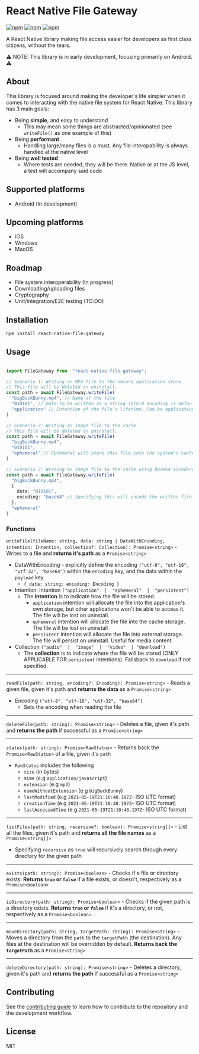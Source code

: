 # React Native File Gateway
[![npm](https://img.shields.io/github/workflow/status/iJImmyWei/react-native-file-gateway/CI/main)](https://www.npmjs.com/package/react-native-file-gateway) [![npm](https://img.shields.io/npm/v/react-native-file-gateway)](https://www.npmjs.com/package/react-native-file-gateway) [![npm](https://img.shields.io/npm/dm/react-native-file-gateway)](https://www.npmjs.com/package/react-native-file-gateway) 

A React Native library making file access easier for developers as first class citizens, without the tears.

:warning: NOTE: This library is in early development, focusing primarily on Android. :warning:

## About
This library is focused around making the developer's life simpler when it comes to interacting with the native file system for React Native. This library has 3 main goals:
* Being **simple**, and easy to understand
	* This may mean some things are abstracted/opinionated (see `writeFile()` as one example of this)
* Being **performant**
	* Handling large/many files is a must. Any file interopability is always handled at the native level
* Being **well tested**
	*	Where tests are needed, they will be there. Native or at the JS level, a test will accompany said code


## Supported platforms
* Android (In development)
## Upcoming platforms
* iOS
* Windows
* MacOS

## Roadmap
* File system interoperability (In progress)
* Downloading/uploading files
* Cryptography
* Unit/integration/E2E testing (TO:DO)

## Installation

```sh
npm install react-native-file-gateway
```

## Usage

```ts

import FileGateway from  "react-native-file-gateway";

// Scenario 1: Writing an MP4 file to the secure application store.
// This file will be deleted on uninstall.
const path = await FileGateway.writeFile(
  "bigBuckBunny.mp4", // Name of the file
  "010101", // Data to be written as a string (UTF-8 encoding is default)
  "application" // Intention of the file's lifetime. Can be application, ephemeral, or persistent (see more in documentation below)
)

// Scenario 2: Writing an image file to the cache.
// This file will be deleted on uninstall.
const path = await FileGateway.writeFile(
  "bigBuckBunny.mp4",
  "010101",
  "ephemeral" // Ephemeral will store this file into the system's cache
)

// Scenario 3: Writing an image file to the cache using base64 encoding.
const path = await FileGateway.writeFile(
  "bigBuckBunny.mp4",
  {
    data: "010101",
    encoding: "base64" // Specifying this will encode the written file as base64 (UTF-8 as the charset)
  },
  "ephemeral"
)

```

### Functions
`writeFile(fileName: string, data: string | DataWithEncoding, intention: Intention, collection?: Collection): Promise<string>` - Writes to a file and **returns it's path** as a `Promise<string>`
-  DataWithEncoding - explicitly define the encoding `("utf-8", "utf-16", "utf-32", "base64")` within the `encoding` key, and the data within the `payload` key
	- ```{ data: string; encoding: Encoding }``` 
-  Intention: Intention `("application"  |  "ephemeral"  |  "persistent")`
     - The **intention** is to indicate how the file will be stored.
	     -  `application` intention will allocate the file into the application's own storage, but other applications won't be able to access it. The file will be lost on uninstall.
	     - `ephemeral` intention will allocate the file into the cache storage. The file will be lost on uninstall
	     - `persistent` intention will allocate the file into external storage. The file will persist on uninstall. Useful for media content.
-  Collection `("audio"  |  "image"  |  "video"  | "download")`
     - The **collection** is to indicate where the file will be stored (ONLY APPLICABLE FOR `persistent` intentions). Fallsback to `download` if not specified.
---
  
`readFile(path: string, encoding?: Encoding): Promise<string>` - Reads a given file, given it's path and **returns the data** as a `Promise<string>`
-  Encoding `("utf-8", "utf-16", "utf-32", "base64")`
	* Sets the encoding when reading the file
---
  
`deleteFile(path: string): Promise<string>` - Deletes a file, given it's path and **returns the path** if successful as a `Promise<string>`

---
`status(path: string): Promise<RawStatus>` - Returns back the `Promise<RawStatus>` of a file, given it's `path`
  * `RawStatus` includes the following
	  * `size` (in bytes)
	  * `mime` (e.g `application/javascript`)
	  * `extension` (e.g `mp3`)
	  * `nameWithoutExtension` (e.g `bigBuckBunny`)
	  * `lastModified` (e.g `2021-05-19T21:10:48.197Z`- ISO UTC format)
	  * `creationTime` (e.g `2021-05-19T21:10:48.197Z`- ISO UTC format)
	  * `lastAccessedTime` (e.g `2021-05-19T21:10:48.197Z`- ISO UTC format) 
---
`listFiles(path: string, recursive?: boolean): Promise<string[]>` - List all the files, given it's path and **returns all the file names** as a `Promise<string[]>`
  * Specifying `recursive` as `true` will recursively search through every directory for the given path

---
`exists(path: string): Promise<boolean>` - Checks if a file or directory exists. **Returns `true` or `false`** if a file exists, or doesn't, respectively as a `Promise<boolean>`

---
`isDirectory(path: string): Promise<boolean>` - Checks if the given path is a directory exists. **Returns `true` or `false`** if it's a directory, or not, respectively as a `Promise<boolean>`

---
`moveDirectory(path: string, targetPath: string): Promise<string>` - Moves a directory from the `path` to the `targetPath` (the destination). Any files at the destination will be overridden by default. **Returns back the `targetPath`** as a `Promise<string>`

---
  
`deleteDirectory(path: string): Promise<string>` - Deletes a directory, given it's path and **returns the path** if successful as a `Promise<string>`


## Contributing

See the [contributing guide](CONTRIBUTING.md) to learn how to contribute to the repository and the development workflow.

## License

MIT
